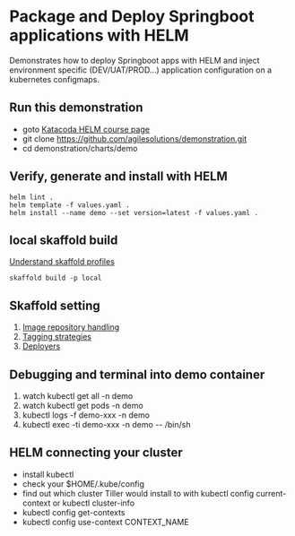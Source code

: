 # Package and Deploy Springboot applications with HELM 
Demonstrates how to deploy Springboot apps with HELM and inject environment specific (DEV/UAT/PROD...) application configuration on a kubernetes configmaps.

## Run this demonstration

* goto [Katacoda HELM course page](https://www.katacoda.com/courses/kubernetes/helm-package-manager)
* git clone https://github.com/agilesolutions/demonstration.git
* cd demonstration/charts/demo

## Verify, generate and install with HELM

```
helm lint .
helm template -f values.yaml .
helm install --name demo --set version=latest -f values.yaml .
```

## local skaffold build
[Understand skaffold profiles](https://skaffold.dev/docs/how-tos/profiles/)
```
skaffold build -p local
```


## Skaffold setting

1. [Image repository handling](https://skaffold.dev/docs/concepts/#image-repository-handling)
2. [Tagging strategies](https://skaffold.dev/docs/how-tos/taggers/)
3. [Deployers](https://skaffold.dev/docs/how-tos/deployers/) 

## Debugging and terminal into demo container

1. watch kubectl get all -n demo
2. watch kubectl get pods -n demo
3. kubectl logs -f demo-xxx -n demo
4. kubectl exec -ti demo-xxx -n demo -- /bin/sh

## HELM connecting your cluster

* install kubectl 
* check your $HOME/.kube/config
* find out which cluster Tiller would install to with kubectl config current-context or kubectl cluster-info
* kubectl config get-contexts
* kubectl config use-context CONTEXT_NAME
